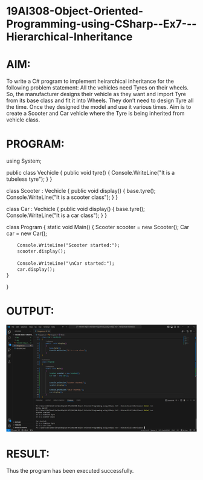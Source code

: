 # 19AI308-Object-Oriented-Programming-using-CSharp--Ex7---Hierarchical-Inheritance
# AIM:
To write a C# program to implement heirarchical inheritance for the following problem statement:  All the vehicles need Tyres on their wheels. 
So, the manufacturer designs their vehicle as they want and import Tyre from its base class and fit it into Wheels. 
They don’t need to design Tyre all the time. Once they designed the model and use it various times. 
Aim is to create a Scooter and Car vehicle where the Tyre is being inherited from vehicle class.


# PROGRAM:
using System;

public class Vechicle
{
    public void tyre()
    {
        Console.WriteLine("It is a tubeless tyre");
    }
}

class Scooter : Vechicle
{
    public  void display() 
    {
        base.tyre();
        Console.WriteLine("It is a scooter class");
    }
}

class Car : Vechicle
{
    public  void display() 
    {
        base.tyre();
        Console.WriteLine("It is a car class");
    }
}

class Program
{
    static void Main()
    {
        Scooter scooter = new Scooter();
        Car car = new Car();
        
        
        Console.WriteLine("Scooter started:");
        scooter.display();
        
        Console.WriteLine("\nCar started:");
        car.display();
    }
}
# OUTPUT:
![alt text](image-1.png)

# RESULT:
Thus the program has been executed successfully.
